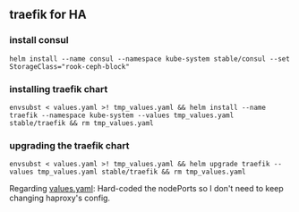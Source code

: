 ## traefik for HA

### install consul

```shell
helm install --name consul --namespace kube-system stable/consul --set StorageClass="rook-ceph-block"
```

### installing traefik chart

```shell
envsubst < values.yaml >! tmp_values.yaml && helm install --name traefik --namespace kube-system --values tmp_values.yaml stable/traefik && rm tmp_values.yaml
```

### upgrading the traefik chart

```shell
envsubst < values.yaml >! tmp_values.yaml && helm upgrade traefik --values tmp_values.yaml stable/traefik && rm tmp_values.yaml
```

Regarding [values.yaml](values.yaml): Hard-coded the nodePorts so I don't need to keep changing haproxy's config.
